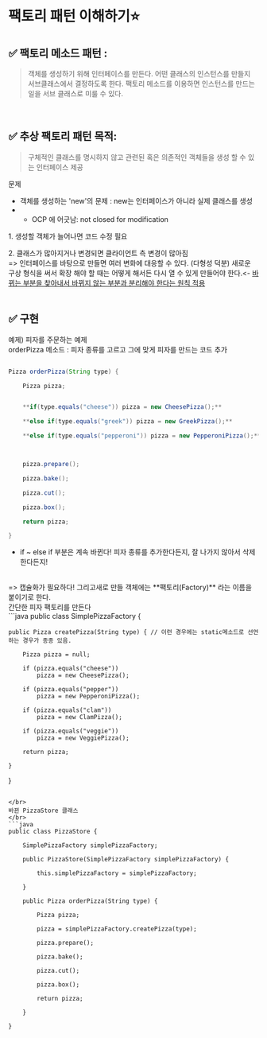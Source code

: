 
# 팩토리 패턴 이해하기:star:


## ✅ 팩토리 메소드 패턴 : 
>
> 객체를 생성하기 위해 인터페이스를 만든다.
> 어떤 클래스의 인스턴스를 만들지 서브클래스에서 결정하도록 한다.
> 팩토리 메소드를 이용하면 인스턴스를 만드는 일을 서브 클래스로 미룰 수 있다.
> 

</br>

## ✅ 추상 팩토리 패턴 목적:
>
> 구체적인 클래스를 명시하지 않고 관련된 혹은 의존적인 객체들을 생성 할 수 있는 인터페이스 제공
> 

문제 
- 객체를 생성하는 'new'의 문제 : new는 인터페이스가 아니라 실제 클래스를 생성
- - OCP 에 어긋남: not closed for modification
</p>    1. 생성할 객체가 늘어나면 코드 수정 필요
</p>    2. 클래스가 많아지거나 변경되면 클라이언트 측 변경이 많아짐

</br>
=> 인터페이스를 바탕으로 만들면 여러 변화에 대응할 수 있다. (다형성 덕분)
새로운 구상 형식을 써서 확장 해야 할 때는 어떻게 해서든 다시 열 수 있게 만들어야 한다.<- <u>바뀌는 부분을 찾아내서 바뀌지 않는 부분과 분리해야 한다는 원칙 적용</u>


</br>
</br>

## ✅ 구현 
예제) 피자를 주문하는 예제
</br>
orderPizza 메소드 : 피자 종류를 고르고 그에 맞게 피자를 만드는 코드 추가
</br>

```java

Pizza orderPizza(String type) {

    Pizza pizza;


    **if(type.equals("cheese")) pizza = new CheesePizza();**

    **else if(type.equals("greek")) pizza = new GreekPizza();**

    **else if(type.equals("pepperoni")) pizza = new PepperoniPizza();**       



    pizza.prepare();

    pizza.bake();

    pizza.cut();

    pizza.box();

    return pizza;

} 

```

* if ~ else if  부분은 계속 바뀐다! 피자 종류를 추가한다든지, 잘 나가지 않아서 삭제한다든지! 
</br>
=> 캡슐화가 필요하다! 그리고새로 만들 객체에는 **팩토리(Factory)** 라는 이름을 붙이기로 한다.

</br>
간단한 피자 팩토리를 만든다
</br>
```java
public class SimplePizzaFactory {

	public Pizza createPizza(String type) { // 이런 경우에는 static메소드로 선언하는 경우가 종종 있음.

		Pizza pizza = null;

		if (pizza.equals("cheese"))
			pizza = new CheesePizza();

		if (pizza.equals("pepper"))
			pizza = new PepperoniPizza();

		if (pizza.equals("clam"))
			pizza = new ClamPizza();

		if (pizza.equals("veggie"))
			pizza = new VeggiePizza();

		return pizza;

	}

}

```

</br>
바뀐 PizzaStore 클래스
</br>
```java
public class PizzaStore {

	SimplePizzaFactory simplePizzaFactory;

	public PizzaStore(SimplePizzaFactory simplePizzaFactory) {

		this.simplePizzaFactory = simplePizzaFactory;

	}

	public Pizza orderPizza(String type) {

		Pizza pizza;

		pizza = simplePizzaFactory.createPizza(type);

		pizza.prepare();

		pizza.bake();

		pizza.cut();

		pizza.box();

		return pizza;

	}

}

```
